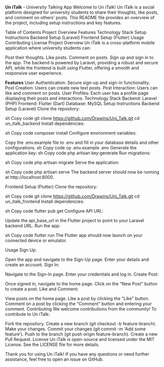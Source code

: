 **Un iTalk** - University Talking App
Welcome to Un iTalk! Un iTalk is a social platform designed for university students to share their thoughts, like posts, and comment on others' posts. This README file provides an overview of the project, including setup instructions and key features.

Table of Contents
Project Overview
Features
Technology Stack
Setup Instructions
Backend Setup (Laravel)
Frontend Setup (Flutter)
Usage
Contributing
License
Project Overview
Un iTalk is a cross-platform mobile application where university students can:

Post their thoughts.
Like posts.
Comment on posts.
Sign up and sign in to the app.
The backend is powered by Laravel, providing a robust and secure API, while the frontend is built using Flutter, offering a smooth and responsive user experience.

**Features**
User Authentication: Secure sign-up and sign-in functionality.
Post Creation: Users can create new text posts.
Post Interaction: Users can like and comment on posts.
User Profiles: Each user has a profile page displaying their posts and interactions.
Technology Stack
Backend: Laravel (PHP)
Frontend: Flutter (Dart)
Database: MySQL
Setup Instructions
Backend Setup (Laravel)
Clone the repository:

sh
Copy code
git clone https://github.com/Drawins/Uni_Talk.git
cd un_italk_backend
Install dependencies:

sh
Copy code
composer install
Configure environment variables:

Copy the .env.example file to .env and fill in your database details and other configurations.
sh
Copy code
cp .env.example .env
Generate the application key:
sh
Copy code
php artisan key:generate
Run migrations:

sh
Copy code
php artisan migrate
Serve the application:

sh
Copy code
php artisan serve
The backend server should now be running at http://localhost:8000.

Frontend Setup (Flutter)
Clone the repository:

sh
Copy code
git clone https://github.com/Drawins/Uni_Talk.git
cd un_italk_frontend
Install dependencies:

sh
Copy code
flutter pub get
Configure API URL:

Update the api_base_url in the Flutter project to point to your Laravel backend URL.
Run the app:

sh
Copy code
flutter run
The Flutter app should now launch on your connected device or emulator.

Usage
Sign Up:

Open the app and navigate to the Sign-Up page.
Enter your details and create an account.
Sign In:

Navigate to the Sign-In page.
Enter your credentials and log in.
Create Post:

Once signed in, navigate to the home page.
Click on the "New Post" button to create a post.
Like and Comment:

View posts on the home page.
Like a post by clicking the "Like" button.
Comment on a post by clicking the "Comment" button and entering your comment.
Contributing
We welcome contributions from the community! To contribute to Un iTalk:

Fork the repository.
Create a new branch (git checkout -b feature-branch).
Make your changes.
Commit your changes (git commit -m 'Add some feature').
Push to the branch (git push origin feature-branch).
Create a new Pull Request.
License
Un iTalk is open-source and licensed under the MIT License. See the LICENSE file for more details.

Thank you for using Un iTalk! If you have any questions or need further assistance, feel free to open an issue on GitHub.
